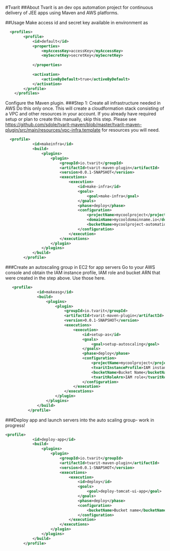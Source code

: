 #Tvarit
##About
Tvarit is an dev ops automation project for continuous delivery of JEE apps using Maven and AWS platforms. 

##Usage
Make access id and secret key available in environment as 
```xml
  <profiles>
		<profile>
			<id>default</id>
			<properties>
				<myAccessKey>accessKey</myAccessKey>
				<mySecretKey>secretKey</mySecretKey>
				
			</properties>
			
			<activation>
				<activeByDefault>true</activeByDefault>
			</activation>
		</profile> 
	</profiles>
```
Configure the Maven plugin.
###Step 1: Create all infrastructure needed in AWS
Do this only once. This will create a cloudformation stack consisting of a VPC and other resources in your account. If you already have required setup or plan to create this manually, skip this step. Please see https://github.com/sdole/tvarit-maven/blob/master/tvarit-maven-plugin/src/main/resources/vpc-infra.template for resources you will need.
```xml
  <profile>
            <id>makeinfra</id>
            <build>
                <plugins>
                    <plugin>
                        <groupId>io.tvarit</groupId>
                        <artifactId>tvarit-maven-plugin</artifactId>
                        <version>0.0.1-SNAPSHOT</version>
                        <executions>
                            <execution>
                                <id>make-infra</id>
                                <goals>
                                    <goal>make-infra</goal>
                                </goals>
                                <phase>deploy</phase>
                                <configuration>
                                    <projectName>mycoolproject</projectName>
                                    <domainName>mycooldomainname.io</domainName>
                                    <bucketName>mycoolproject-automation</bucketName>
                                </configuration>
                            </execution>
                        </executions>
                    </plugin>
                </plugins>
            </build>
        </profile>
```



###Create an autoscaling group in EC2 for app servers
Go to your AWS console and obtain the IAM instance profile, IAM role and bucket ARN that were created in the step above. Use those here.
```xml
   <profile>
              <id>makeasg</id>
              <build>
                  <plugins>
                      <plugin>
                          <groupId>io.tvarit</groupId>
                          <artifactId>tvarit-maven-plugin</artifactId>
                          <version>0.0.1-SNAPSHOT</version>
                          <executions>
                              <execution>
                                  <id>setup-as</id>
                                  <goals>
                                      <goal>setup-autoscaling</goal>
                                  </goals>
                                  <phase>deploy</phase>
                                  <configuration>
                                      <projectName>mycoolproject</projectName>
                                      <tvaritInstanceProfile>IAM instance profile</tvaritInstanceProfile>
                                      <bucketName>Bucket Name</bucketName>
                                      <tvaritRoleArn>IAM role</tvaritRoleArn>
                                  </configuration>
                              </execution>
                          </executions>
                      </plugin>
                  </plugins>
              </build>
          </profile>
```

###Deploy app and launch servers into the auto scaling group- work in progress!
```xml
<profile>
            <id>deploy-app</id>
            <build>
                <plugins>
                    <plugin>
                        <groupId>io.tvarit</groupId>
                        <artifactId>tvarit-maven-plugin</artifactId>
                        <version>0.0.1-SNAPSHOT</version>
                        <executions>
                            <execution>
                                <id>deploy</id>
                                <goals>
                                    <goal>deploy-tomcat-ui-app</goal>
                                </goals>
                                <phase>deploy</phase>
                                <configuration>
                                    <bucketName>Bucket name</bucketName>
                                </configuration>
                            </execution>
                        </executions>
                    </plugin>
                </plugins>
            </build>
        </profile>
```
